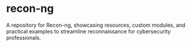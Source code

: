 # recon-ng
A repository for Recon-ng, showcasing resources, custom modules, and practical examples to streamline reconnaissance for cybersecurity professionals.
